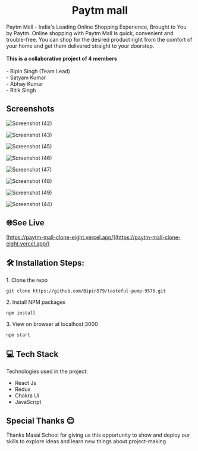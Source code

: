 
<h1 align="center" id="title">Paytm mall</h1>



<p id="description">Paytm Mall - India's Leading Online Shopping Experience, Brought to You by Paytm. Online shopping with Paytm Mall is quick, convenient and trouble-free. You can shop for the desired product right from the comfort of your home and get them delivered straight to your doorstep.<br><br><b>This is a collaborative project of 4 members</b><br><br>- Bipin Singh (Team Lead)<br>- Satyam Kumar<br>- Abhay Kumar<br>- Ritik Singh</p>



<h2>Screenshots</h2>


![Screenshot (42)](https://user-images.githubusercontent.com/110052834/216414046-97f55929-e61c-42fd-a714-807eb9024b73.png)


![Screenshot (43)](https://user-images.githubusercontent.com/110052834/216414236-15dbbc52-4059-4f91-88bf-411e5563d8cc.png)

![Screenshot (45)](https://user-images.githubusercontent.com/110052834/216414336-b027b484-88a5-4a76-8559-69763da93ccb.png)

![Screenshot (46)](https://user-images.githubusercontent.com/110052834/216414433-c94090ae-3f8f-4111-92ad-565963e68961.png)

![Screenshot (47)](https://user-images.githubusercontent.com/110052834/216414613-3919edcc-fbcd-4e96-8697-6c9fbd175c80.png)

![Screenshot (48)](https://user-images.githubusercontent.com/110052834/216414749-ca5f352d-9006-4c39-bc3c-822500498856.png)

![Screenshot (49)](https://user-images.githubusercontent.com/110052834/216414846-8f66a410-c0d9-4eea-99a1-1f70bec8545a.png)

![Screenshot (44)](https://user-images.githubusercontent.com/110052834/216414932-c30793da-e547-438f-9dce-5ca07ba3b9ac.png)


<h2>🌐See Live</h2>

[https://paytm-mall-clone-eight.vercel.app/](https://paytm-mall-clone-eight.vercel.app/)



<h2>🛠️ Installation Steps:</h2>

<p>1. Clone the repo</p>

```
git clone https://github.com/Bipin579/tasteful-pump-9576.git
```

<p>2. Install NPM packages</p>

```
npm install
```

<p>3. View on browser at localhost:3000</p>

```
npm start
```

  
  
<h2>💻 Tech Stack</h2>

Technologies used in the project:

*   React Js
*   Redux
*   Chakra Ui
*   JavaScript

<h2>Special Thanks 😊</h2>

<p>Thanks Masai School for giving us this opportunity to show and deploy our skills to explore ideas and learn new things about project-making </p>
